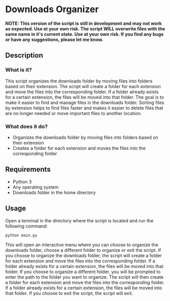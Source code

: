 # Downloads Organizer
**NOTE: This version of the script is still in development and may not work as expected. Use at your own risk. The script WILL overwrite files with the same name in it's current state. Use at your own risk. If you find any bugs or have any suggestions, please let me know.**
## Description
### What is it?
This script organizes the downloads folder by moving files into folders based on their extension.
The script will create a folder for each extension and move the files into the corresponding folder. If a folder already exists for a certain extension, the files will be moved into that folder. The goal is to make it easier to find and manage files in the downloads folder. Sorting files by extension helps to find files faster and makes it easier to delete files that are no longer needed or move important files to another location.
### What does it do?
- Organizes the downloads folder by moving files into folders based on their extension
- Creates a folder for each extension and moves the files into the corresponding folder
## Requirements
- Python 3
- Any operating system
- Downloads folder in the home directory
## Usage
Open a terminal in the directory where the script is located and run the following command:
```bash
python main.py
```
This will open an interactive menu where you can choose to organize the downloads folder, choose a different folder to organize or exit the script. If you choose to organize the downloads folder, the script will create a folder for each extension and move the files into the corresponding folder. If a folder already exists for a certain extension, the files will be moved into that folder. If you choose to organize a different folder, you will be prompted to enter the path to the folder you want to organize. The script will then create a folder for each extension and move the files into the corresponding folder. If a folder already exists for a certain extension, the files will be moved into that folder. If you choose to exit the script, the script will exit.
